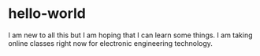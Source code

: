 # hello-world
I am new to all this but I am hoping that I can learn some things. I am taking online classes right now for electronic engineering technology.
